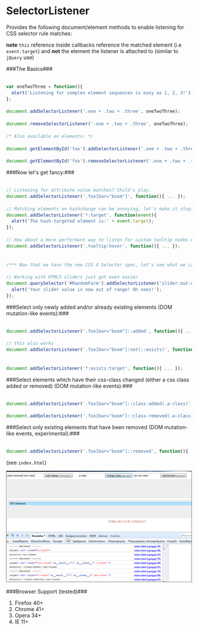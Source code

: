 SelectorListener
================

Provides the following document/element methods to enable listening for CSS selector rule matches:


**note** `this` reference inside callbacks reference the matched element (i.e `event.target`) and **not** the element the listener is attached to (similar to `jQuery` use)


###The Basics###

```javascript

var oneTwoThree = function(){
  alert('Listening for complex element sequences is easy as 1, 2, 3!');
};

document.addSelectorListener('.one + .two + .three', oneTwoThree);

document.removeSelectorListener('.one + .two + .three', oneTwoThree);

/* Also available on elements: */

document.getElementById('foo').addSelectorListener('.one + .two + .three', oneTwoThree);

document.getElementById('foo').removeSelectorListener('.one + .two + .three', oneTwoThree);

```

###Now let's get fancy:###

```javascript

// Listening for attribute value matches? Child's play.
document.addSelectorListener('.foo[bar="boom"]', function(){ ... });

// Matching elements on hashchange can be annoying, let's make it stupid simple
document.addSelectorListener('*:target', function(event){
  alert('The hash-targeted element is:' + event.target);
});

// How about a more performant way to listen for custom tooltip nodes document wide?
document.addSelectorListener('.tooltip:hover', function(){ ... });


/*** Now that we have the new CSS 4 Selector spec, let's see what we can do: ***/

// Working with HTML5 sliders just got even easier
document.querySelector('#RandomForm').addSelectorListener('slider:out-of-range', function(){
  alert('Your slider value is now out of range! Oh noes!');
});

```

###Select only newly added and/or already existing elements (DOM mutation-like events):###

```javascript

document.addSelectorListener('.foo[bar="boom"]::added', function(){ ... });

// this also works
document.addSelectorListener('.foo[bar="boom"]:not(::exists)', function(){ ... });


document.addSelectorListener('*:exists:target', function(){ ... });

```

###Select elements which have their css-class changed (either a css class added or removed) (DOM mutation-like events):###

```javascript

document.addSelectorListener('.foo[bar="boom"]::class-added(.a-class)', function(){ ... });

document.addSelectorListener('.foo[bar="boom"]::class-removed(.a-class)', function(){ ... });

```

###Select only existing elements that have been removed (DOM mutation-like events, experimental):###

```javascript

document.addSelectorListener('.foo[bar="boom"]::removed', function(){ ... });

```

(see `index.html`)

![selectors matched screenshot](selectors-matched.png)


###Browser Support (tested)###

1. Firefox 40+
2. Chrome 41+
3. Opera 34+
4. IE 11+
